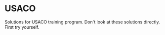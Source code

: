 USACO
=====

Solutions for USACO training program. Don't look at these solutions directly. First try yourself.